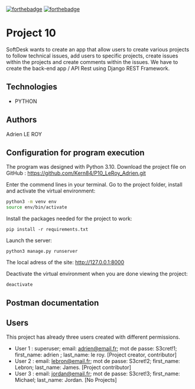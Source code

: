 [![forthebadge](https://forthebadge.com/images/badges/made-with-python.svg)](https://forthebadge.com)
[![forthebadge](https://forthebadge.com/generator/?plabel=OpenClassrooms&slabel=Project+10&pbg=%237447E5&sbg=%23A578FF)](https://forthebadge.com)

# Project 10

SoftDesk wants to create an app that allow users to create various projects to follow technical issues, add users to specific projects, create issues within the projects and create comments within the issues.
We have to create the back-end app / API Rest using Django REST Framework.

## Technologies

- PYTHON

## Authors

Adrien LE ROY

## Configuration for program execution

The program was designed with Python 3.10.
Download the project file on GitHub : https://github.com/Kern84/P10_LeRoy_Adrien.git

Enter the commend lines in your terminal.
Go to the project folder, install and activate the virtual environment:
```bash
python3 -m venv env
source env/bin/activate
```

Install the packages needed for the project to work:
```
pip install -r requirements.txt
```

Launch the server:
```
python3 manage.py runserver
```

The local adress of the site:
http://127.0.0.1:8000

Deactivate the virtual environment when you are done viewing the project:
```
deactivate
```

## Postman documentation


## Users

This project has already three users created with different permissions.

- User 1 : superuser; email: adrien@email.fr; mot de passe: S3cret!1; first_name: adrien ; last_name: le roy. 
[Project creator, contributor]
- User 2 : email: lebron@email.fr; mot de passe: S3cret!2; first_name: Lebron; last_name: James. 
[Project contributor]
- User 3 : email: jordan@email.fr; mot de passe: S3cret!3; first_name: Michael; last_name: Jordan. 
[No Projects]